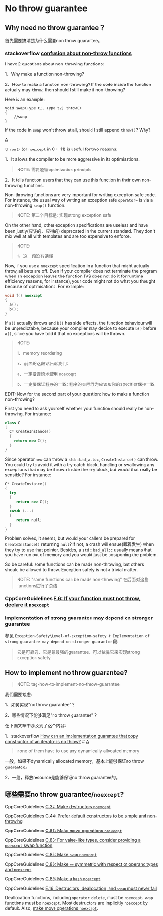 # No throw guarantee

## Why need no throw guarantee？

首先需要搞清楚为什么需要non throw guarantee。

### stackoverflow [confusion about non-throw functions](https://stackoverflow.com/questions/11841963/confusion-about-non-throw-functions)

I have 2 questions about non-throwing functions:

1、Why make a function non-throwing?

2、How to make a function non-throwing? If the code inside the function actually may `throw`, then should I still make it non-throwing?

Here is an example:

```
void swap(Type t1, Type t2) throw()
{
    //swap
}
```

If the code in `swap` won't throw at all, should I still append `throw()`? Why?

[A](https://stackoverflow.com/a/11842328)

`throw()` (or `noexcept` in C++11) is useful for two reasons:

1、It allows the compiler to be more aggressive in its optimisations.

> NOTE: 需要遵循optimization principle

2、It tells function users that they can use this function in their own non-throwing functions.

Non-throwing functions are very important for writing exception safe code. For instance, the usual way of writing an exception safe `operator=` is via a non-throwing `swap()` function.

> NOTE: 第二个目标是: 实现strong exception safe

On the other hand, other exception specifications are useless and have been justly(应该的、应得的) deprecated in the current standard. They don't mix well at all with templates and are too expensive to enforce.

> NOTE:
>
> 1、这一段没有读懂

Now, if you use a `noexcept` specification in a function that might actually throw, all bets are off. Even if your compiler does not terminate the program when an exception leaves the function (VS does not do it for runtime efficiency reasons, for instance), your code might not do what you thought because of optimisations. For example:

```c++
void f() noexcept
{
  a();
  b();
}
```

If `a()` actually throws and `b()` has side effects, the function behaviour will be unpredictable, because your compiler may decide to execute `b()` before `a()`, since you have told it that no exceptions will be thrown.

> NOTE:
>
> 1、memory reordering
>
> 2、前面的这段话告诉我们:
>
> a、一定要谨慎地使用 `noexcept`
>
> b、一定要保证程序的一致: 程序的实际行为应该和你的specifier保持一致

EDIT: Now for the second part of your question: how to make a function non-throwing?

First you need to ask yourself whether your function should really be non-throwing. For instance:

```c++
class C
{
  C* CreateInstance()
  {
    return new C();
  }
}
```

Since operator `new` can throw a `std::bad_alloc`, `CreateInstance()` can throw. You could try to avoid it with a try-catch block, handling or swallowing any exceptions that may be thrown inside the `try` block, but would that really be sensible? For instance:

```c++
C* CreateInstance()
{
  try
  {
     return new C();
  }
  catch (...)
  {
     return null;
  }
}
```

Problem solved, it seems, but would your callers be prepared for `CreateInstance()` returning `null`? If not, a crash will ensue(跟着发生) when they try to use that pointer. Besides, a `std::bad_alloc` usually means that you have run out of memory and you would just be postponing the problem.

So be careful: some functions can be made non-throwing, but others should be allowed to throw. Exception safety is not a trivial matter.

> NOTE: "some functions can be made non-throwing" 在后面对这些functions进行了总结

### CppCoreGuidelines [F.6: If your function must not throw, declare it `noexcept`](https://github.com/isocpp/CppCoreGuidelines/blob/master/CppCoreGuidelines.md#f6-if-your-function-must-not-throw-declare-it-noexcept)



### Implementation of strong guarantee may depend on stronger guarantee

参见 `Exception-Safety\Level-of-exception-safety # Implementation of strong guarantee may depend on stronger guarantee` 段: 

> 它是可靠的、它是最最强的guarantee、可以依靠它来实现strong exception safety



## How to implement no throw guarantee?

> NOTE: tag-how-to-implement-no-throw-guarantee

我们需要考虑:

1、如何实现"no throw guarantee"？

2、哪些情况下能够满足"no throw guarantee"？

在下面文章中涉及到了这个内容:

1、stackoverflow [How can an implementation guarantee that copy constructor of an iterator is no throw?](https://stackoverflow.com/questions/13428851/how-can-an-implementation-guarantee-that-copy-constructor-of-an-iterator-is-no-t) # [A](https://stackoverflow.com/a/13430036)

> none of them have to use any dynamically allocated memory

一般，如果不dynamically allocated memory，基本上能够保证no throw guarantee。

2、一般，释放resource是能够保证no throw guarantee的。





## 哪些需要no throw guarantee/`noexcept`?

CppCoreGuidelines [C.37: Make destructors `noexcept`](https://github.com/isocpp/CppCoreGuidelines/blob/master/CppCoreGuidelines.md#Rc-dtor-noexcept)

CppCoreGuidelines [C.44: Prefer default constructors to be simple and non-throwing](https://github.com/isocpp/CppCoreGuidelines/blob/master/CppCoreGuidelines.md#c44-prefer-default-constructors-to-be-simple-and-non-throwing)

CppCoreGuidelines [C.66: Make move operations `noexcept`](https://github.com/isocpp/CppCoreGuidelines/blob/master/CppCoreGuidelines.md#Rc-move-noexcept)

CppCoreGuidelines [C.83: For value-like types, consider providing a `noexcept` swap function](https://github.com/isocpp/CppCoreGuidelines/blob/master/CppCoreGuidelines.md#Rc-swap)

CppCoreGuidelines [C.85: Make `swap` `noexcept`](https://github.com/isocpp/CppCoreGuidelines/blob/master/CppCoreGuidelines.md#Rc-swap-noexcept)

CppCoreGuidelines [C.86: Make `==` symmetric with respect of operand types and `noexcept`](https://github.com/isocpp/CppCoreGuidelines/blob/master/CppCoreGuidelines.md#Rc-eq)

CppCoreGuidelines [C.89: Make a `hash` `noexcept`](https://github.com/isocpp/CppCoreGuidelines/blob/master/CppCoreGuidelines.md#Rc-hash)



CppCoreGuidelines [E.16: Destructors, deallocation, and `swap` must never fail](https://github.com/isocpp/CppCoreGuidelines/blob/master/CppCoreGuidelines.md#e16-destructors-deallocation-and-swap-must-never-fail)

Deallocation functions, including `operator delete`, must be `noexcept`. `swap` functions must be `noexcept`. Most destructors are implicitly `noexcept` by default. Also, [make move operations `noexcept`](https://github.com/isocpp/CppCoreGuidelines/blob/master/CppCoreGuidelines.md#Rc-move-noexcept).